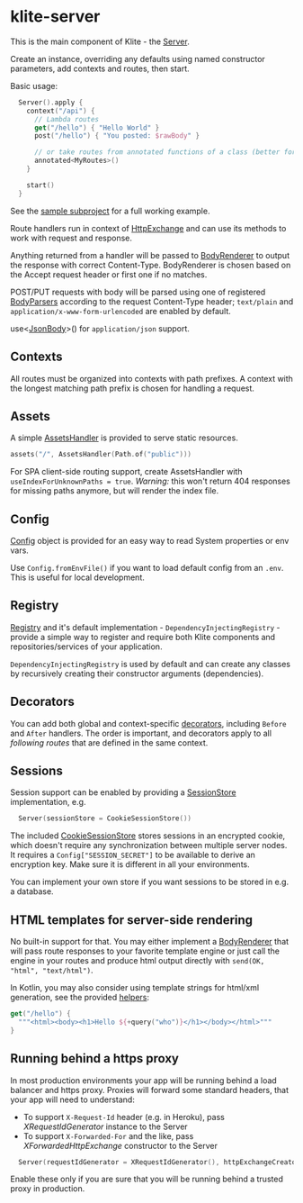 # klite-server

This is the main component of Klite - the [Server](src/klite/Server.kt).

Create an instance, overriding any defaults using named constructor parameters, add contexts and routes, then start.

Basic usage:
```kotlin
  Server().apply {
    context("/api") {
      // Lambda routes
      get("/hello") { "Hello World" }
      post("/hello") { "You posted: $rawBody" }

      // or take routes from annotated functions of a class (better for testing)
      annotated<MyRoutes>()
    }

    start()
  }
```
See the [sample subproject](../sample/src/Launcher.kt) for a full working example.

Route handlers run in context of [HttpExchange](src/klite/HttpExchange.kt) and can use its methods to work with
request and response.

Anything returned from a handler will be passed to [BodyRenderer](src/klite/Body.kt) to output the response with correct Content-Type. BodyRenderer is chosen based on the Accept request header or first one if no matches.

POST/PUT requests with body will be parsed using one of registered [BodyParsers](src/klite/Body.kt) according to the request Content-Type header; `text/plain` and `application/x-www-form-urlencoded` are enabled by default.

use<[JsonBody](../jackson/src/JsonBody.kt)>() for `application/json` support.

## Contexts

All routes must be organized into contexts with path prefixes. A context with the longest matching path prefix is chosen for handling a request.

## Assets

A simple [AssetsHandler](src/klite/AssetsHandler.kt) is provided to serve static resources.

```kotlin
assets("/", AssetsHandler(Path.of("public")))
```

For SPA client-side routing support, create AssetsHandler with `useIndexForUnknownPaths = true`.
*Warning:* this won't return 404 responses for missing paths anymore, but will render the index file.

## Config

[Config](src/klite/Config.kt) object is provided for an easy way to read System properties or env vars.

Use `Config.fromEnvFile()` if you want to load default config from an `.env`. This is useful for local development.

## Registry

[Registry](src/klite/Registry.kt) and it's default implementation - `DependencyInjectingRegistry` - provide
a simple way to register and require both Klite components and repositories/services of your application.

`DependencyInjectingRegistry` is used by default and can create any classes by recursively creating their constructor
arguments (dependencies).

## Decorators

You can add both global and context-specific [decorators](src/klite/Decorators.kt), including `Before` and `After` handlers.
The order is important, and decorators apply to all *following routes* that are defined in the same context.

## Sessions

Session support can be enabled by providing a [SessionStore](src/klite/Session.kt) implementation, e.g.
```kotlin
  Server(sessionStore = CookieSessionStore())
```

The included [CookieSessionStore](src/klite/Session.kt) stores sessions in an encrypted cookie, which doesn't require any synchronization between multiple server nodes. It requires a `Config["SESSION_SECRET"]` to be available to derive an encryption key. Make sure it is different in all your environments.

You can implement your own store if you want sessions to be stored in e.g. a database.

## HTML templates for server-side rendering

No built-in support for that. You may either implement a [BodyRenderer](src/klite/Body.kt) that will pass route responses to your favorite template engine or just call the engine in your routes and produce html output directly with `send(OK, "html", "text/html")`.

In Kotlin, you may also consider using template strings for html/xml generation, see the provided [helpers](src/klite/html/Helpers.kt):
```kotlin
get("/hello") {
  """<html><body><h1>Hello ${+query("who")}</h1></body></html>"""
}
```

## Running behind a https proxy

In most production environments your app will be running behind a load balancer and https proxy.
Proxies will forward some standard headers, that your app will need to understand:

* To support `X-Request-Id` header (e.g. in Heroku), pass *XRequestIdGenerator* instance to the Server
* To support `X-Forwarded-For` and the like, pass *XForwardedHttpExchange* constructor to the Server

```kotlin
  Server(requestIdGenerator = XRequestIdGenerator(), httpExchangeCreator = XForwardedHttpExchange::class.primaryConstructor!!)
```

Enable these only if you are sure that you will be running behind a trusted proxy in production.
